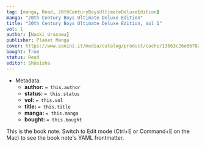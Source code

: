 ```yaml
---
tag: [manga, Read, 20thCenturyBoysUltimateDeluxeEdition]
manga: "20th Century Boys Ultimate Deluxe Edition"
title: "20th Century Boys Ultimate Deluxe Edition, Vol 1"
vol: 1
author: [Naoki Urasawa]
publisher: Planet Manga
cover: https://www.panini.it/media/catalog/product/cache/13663c26e06782c6b72cb4ce7e6046f4/m/2/m2cbu001isbn_0.jpg
bought: True
status: Read
editor: Shūeisha
---
```


- Metadata:
    - **author:** `= this.author`
    - **status:** `= this.status`
    - **vol:** `= this.vol`
    - **title:** `= this.title`
    - **manga:** `= this.manga`
    - **bought:** `= this.bought`

This is the book note. Switch to Edit mode (Ctrl+E or Command+E on the Mac) to see the book note's YAML frontmatter.